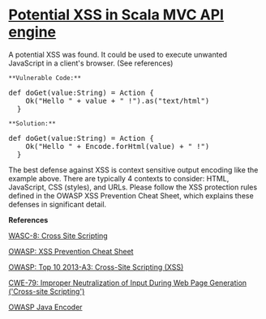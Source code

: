 # [Potential XSS in Scala MVC API engine](http://find-sec-bugs.github.io/bugs.htm#SCALA_XSS_MVC_API)

A potential XSS was found. It could be used to execute unwanted JavaScript in a client's browser. (See references)

    **Vulnerable Code:**

<pre>def doGet(value:String) = Action {
    Ok("Hello " + value + " !").as("text/html")
  }</pre>

    **Solution:**

<pre>def doGet(value:String) = Action {
    Ok("Hello " + Encode.forHtml(value) + " !")
  }</pre>

The best defense against XSS is context sensitive output encoding like the example above. There are typically 4 contexts to consider:
HTML, JavaScript, CSS (styles), and URLs. Please follow the XSS protection rules defined in the OWASP XSS Prevention Cheat Sheet,
which explains these defenses in significant detail.

**References**  

[WASC-8: Cross Site Scripting](http://projects.webappsec.org/w/page/13246920/Cross%20Site%20Scripting)  

[OWASP: XSS Prevention Cheat Sheet](https://www.owasp.org/index.php/XSS_%28Cross_Site_Scripting%29_Prevention_Cheat_Sheet)  

[OWASP: Top 10 2013-A3: Cross-Site Scripting (XSS)](https://www.owasp.org/index.php/Top_10_2013-A3-Cross-Site_Scripting_%28XSS%29)  

[CWE-79: Improper Neutralization of Input During Web Page Generation ('Cross-site Scripting')](http://cwe.mitre.org/data/definitions/79.html)  

[OWASP Java Encoder](https://code.google.com/p/owasp-java-encoder/)